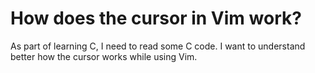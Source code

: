 # How does the cursor in Vim work?
As part of learning C, I need to read some C code. I want to understand 
better how the cursor works while using Vim.

